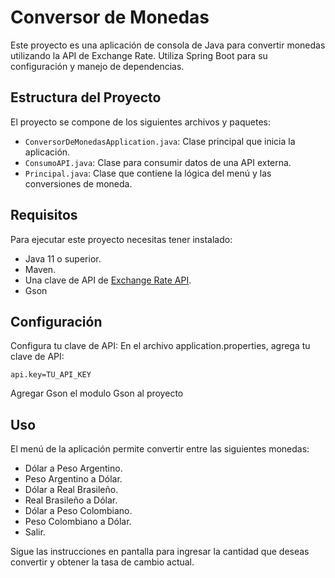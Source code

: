 # Conversor de Monedas

Este proyecto es una aplicación de consola de Java para convertir monedas utilizando la API de Exchange Rate. Utiliza Spring Boot para su configuración y manejo de dependencias.

## Estructura del Proyecto

El proyecto se compone de los siguientes archivos y paquetes:

- `ConversorDeMonedasApplication.java`: Clase principal que inicia la aplicación.
- `ConsumoAPI.java`: Clase para consumir datos de una API externa.
- `Principal.java`: Clase que contiene la lógica del menú y las conversiones de moneda.

## Requisitos

Para ejecutar este proyecto necesitas tener instalado:

- Java 11 o superior.
- Maven.
- Una clave de API de [Exchange Rate API](https://v6.exchangerate-api.com).
- Gson

## Configuración

Configura tu clave de API:
En el archivo application.properties, agrega tu clave de API:

```
api.key=TU_API_KEY
```

Agregar Gson el modulo Gson al proyecto

## Uso
El menú de la aplicación permite convertir entre las siguientes monedas:

- Dólar a Peso Argentino.
- Peso Argentino a Dólar.
- Dólar a Real Brasileño.
- Real Brasileño a Dólar.
- Dólar a Peso Colombiano.
- Peso Colombiano a Dólar.
- Salir.

Sigue las instrucciones en pantalla para ingresar la cantidad que deseas convertir y obtener la tasa de cambio actual.
